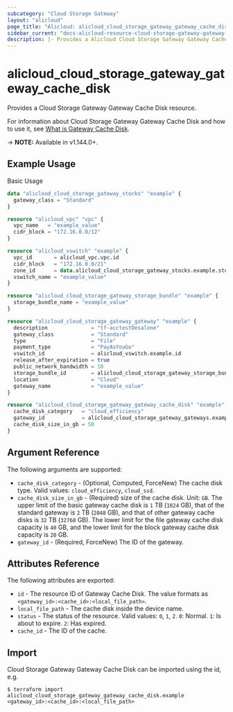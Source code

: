 ```yaml
---
subcategory: "Cloud Storage Gateway"
layout: "alicloud"
page_title: "Alicloud: alicloud_cloud_storage_gateway_gateway_cache_disk"
sidebar_current: "docs-alicloud-resource-cloud-storage-gateway-gateway-cache-disk"
description: |- Provides a Alicloud Cloud Storage Gateway Gateway Cache Disk resource.
---
```


# alicloud\_cloud\_storage\_gateway\_gateway\_cache\_disk

Provides a Cloud Storage Gateway Gateway Cache Disk resource.

For information about Cloud Storage Gateway Gateway Cache Disk and how to use it, see [What is Gateway Cache Disk](https://www.alibabacloud.com/help/zh/doc-detail/170294.htm).

-> **NOTE:** Available in v1.144.0+.

## Example Usage

Basic Usage

```terraform
data "alicloud_cloud_storage_gateway_stocks" "example" {
  gateway_class = "Standard"
}

resource "alicloud_vpc" "vpc" {
  vpc_name   = "example_value"
  cidr_block = "172.16.0.0/12"
}

resource "alicloud_vswitch" "example" {
  vpc_id       = alicloud_vpc.vpc.id
  cidr_block   = "172.16.0.0/21"
  zone_id      = data.alicloud_cloud_storage_gateway_stocks.example.stocks.0.zone_id
  vswitch_name = "example_value"
}

resource "alicloud_cloud_storage_gateway_storage_bundle" "example" {
  storage_bundle_name = "example_value"
}

resource "alicloud_cloud_storage_gateway_gateway" "example" {
  description              = "tf-acctestDesalone"
  gateway_class            = "Standard"
  type                     = "File"
  payment_type             = "PayAsYouGo"
  vswitch_id               = alicloud_vswitch.example.id
  release_after_expiration = true
  public_network_bandwidth = 10
  storage_bundle_id        = alicloud_cloud_storage_gateway_storage_bundle.example.id
  location                 = "Cloud"
  gateway_name             = "example_value"
}

resource "alicloud_cloud_storage_gateway_gateway_cache_disk" "example" {
  cache_disk_category   = "cloud_efficiency"
  gateway_id            = alicloud_cloud_storage_gateway_gateways.example.id
  cache_disk_size_in_gb = 50
}

```

## Argument Reference

The following arguments are supported:

* `cache_disk_category` - (Optional, Computed, ForceNew) The cache disk type. Valid values: `cloud_efficiency`, `cloud_ssd`.
* `cache_disk_size_in_gb` - (Required) size of the cache disk. Unit: `GB`. The upper limit of the basic gateway cache disk is `1` TB (`1024` GB), that of the standard gateway is `2` TB (`2048` GB), and that of other gateway cache disks is `32` TB (`32768` GB). The lower limit for the file gateway cache disk capacity is `40` GB, and the lower limit for the block gateway cache disk capacity is `20` GB.
* `gateway_id` - (Required, ForceNew) The ID of the gateway.

## Attributes Reference

The following attributes are exported:

* `id` - The resource ID of Gateway Cache Disk. The value formats as `<gateway_id>:<cache_id>:<local_file_path>`.
* `local_file_path` - The cache disk inside the device name.
* `status` - The status of the resource. Valid values: `0`, `1`, `2`. `0`: Normal. `1`: Is about to expire. `2`: Has expired.
* `cache_id` - The ID of the cache.

## Import

Cloud Storage Gateway Gateway Cache Disk can be imported using the id, e.g.

```
$ terraform import alicloud_cloud_storage_gateway_gateway_cache_disk.example <gateway_id>:<cache_id>:<local_file_path>
```